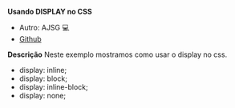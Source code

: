**Usando DISPLAY no CSS**
* Autro: AJSG :computer:
* [Github](https://github.com/airtonjsg/css-entendendo-o-display)

**Descrição**
Neste exemplo mostramos como usar o display no css.

* display: inline;
* display: block;
* display: inline-block;
* display: none;


